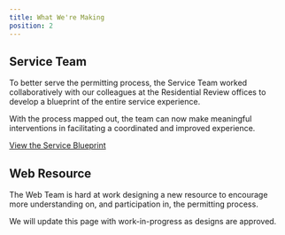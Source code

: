 ```yaml
---
title: What We're Making
position: 2
---
```


## Service Team

To better serve the permitting process, the Service Team worked collaboratively with our colleagues at the Residential Review offices to develop a blueprint of the entire service experience.

With the process mapped out, the team can now make meaningful interventions in facilitating a coordinated and improved experience.

[View the Service Blueprint](https://docs.google.com/spreadsheets/d/1NG-06oI3RaE629jPUGb4rEZ2AlPWXLieA4HLwFq8sUI/edit?usp=sharing)

## Web Resource

The Web Team is hard at work designing a new resource to encourage more understanding on, and participation in, the permitting process.

We will update this page with work-in-progress as designs are approved.

